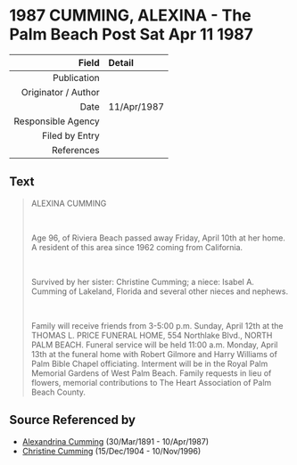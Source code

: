 ﻿---
layout: page
permalink: /sources/s20442276
---

# 1987 CUMMING, ALEXINA - The Palm Beach Post Sat Apr 11 1987

Field | Detail
---:|:---
Publication | 
Originator / Author | 
Date | 11/Apr/1987
Responsible Agency | 
Filed by Entry | 
References | 

## Text

> ALEXINA CUMMING
>
> <br/>
>
> Age 96, of Riviera Beach passed away Friday, April 10th at her home. A resident of this area since 1962 coming from California.
>
> <br/>
>
> Survived by her sister: Christine Cumming; a niece: Isabel A. Cumming of Lakeland, Florida and several other nieces and nephews.
>
> <br/>
>
> Family will receive friends from 3-5:00 p.m. Sunday, April 12th at the THOMAS L. PRICE FUNERAL HOME, 554 Northlake Blvd., NORTH PALM BEACH. Funeral service will be held 11:00 a.m. Monday, April 13th at the funeral home with Robert Gilmore and Harry Williams of Palm Bible Chapel officiating. Interment will be in the Royal Palm Memorial Gardens of West Palm Beach. Family requests in lieu of flowers, memorial contributions to The Heart Association of Palm Beach County.
>

## Source Referenced by

* [Alexandrina Cumming](../people/@57186713@-alexandrina-cumming-b1891-3-30-d1987-4-10.md) (30/Mar/1891 - 10/Apr/1987)
* [Christine Cumming](../people/@24328630@-christine-cumming-b1904-12-15-d1996-11-10.md) (15/Dec/1904 - 10/Nov/1996)
